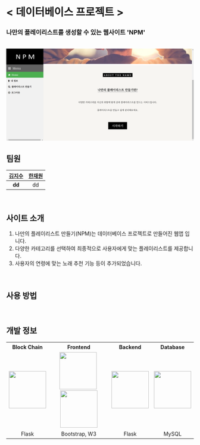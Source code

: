 # < 데이터베이스 프로젝트 >

### 나만의 플레이리스트를 생성할 수 있는 웹사이트 'NPM'

<br>

<img src="DH/image/cap.png">

## 팀원

|[김지수](https://github.com/ghis22130)|[한재원](https://github.com/hanjo8813)|
|:--:|:--:|
|**dd**|dd |

<br>

## 사이트 소개

1. 나만의 플레이리스트 만들기(NPM)는 데이터베이스 프로젝트로 만들어진 웹앱 입니다.
2. 다양한 카테고리를 선택하여 최종적으로 사용자에게 맞는 플레이리스트를 제공합니다.
3. 사용자의 연령에 맞는 노래 추천 기능 등이 추가되었습니다.

<br>

## 사용 방법


<br>

## 개발 정보

<table style="text-align:center;">
    <tr>
        <th>Block Chain</th>
        <th>Frontend</th>
        <th>Backend</th>
        <th>Database</th>
    </tr>
    <tr>
        <td>
        <img src="./reference_img/1.jpg" width=100 height=100>
        </td>
        <td>
        <img src="./reference_img/2.png" width=100 height=100>&nbsp;
        <img src="./reference_img/3.png" width=100 height=100>
        </td>
        <td> 
        <img src="./reference_img/1.jpg" width=100 height=100>
        </td>
        <td>
        <img src="./reference_img/4.png" width=100 height=100>
        </td>
    </tr>
    <tr>
        <td>
        Flask
        </td>
        <td>
        Bootstrap, W3
        </td>
        <td>
        Flask
        </td>
        <td>
        MySQL
        </td>
    </tr>
</table>